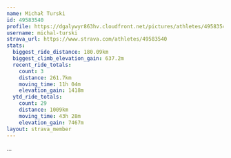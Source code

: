 ```yaml
---
name: Michał Turski
id: 49583540
profile: https://dgalywyr863hv.cloudfront.net/pictures/athletes/49583540/14729338/1/large.jpg
username: michal-turski
strava_url: https://www.strava.com/athletes/49583540
stats:
  biggest_ride_distance: 180.09km
  biggest_climb_elevation_gain: 637.2m
  recent_ride_totals:
    count: 3
    distance: 261.7km
    moving_time: 11h 04m
    elevation_gain: 1418m
  ytd_ride_totals:
    count: 29
    distance: 1009km
    moving_time: 43h 28m
    elevation_gain: 7467m
layout: strava_member
--- 
```

...
